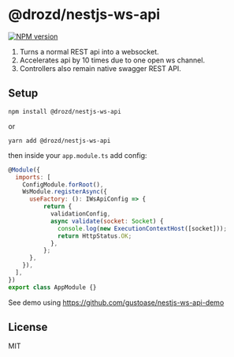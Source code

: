 # @drozd/nestjs-ws-api
[![NPM version](https://img.shields.io/npm/v/@drozd/nestjs-ws-api.svg)](https://www.npmjs.com/package/@drozd/nestjs-ws-api)

1) Turns a normal REST api into a websocket.
2) Accelerates api by 10 times due to one open ws channel.
3) Controllers also remain native swagger REST API.

## Setup
```npm install @drozd/nestjs-ws-api```

or

```yarn add @drozd/nestjs-ws-api```

then inside your `app.module.ts` add config:

```javascript
@Module({
  imports: [
    ConfigModule.forRoot(),
    WsModule.registerAsync({
      useFactory: (): IWsApiConfig => {
          return {
            validationConfig,
            async validate(socket: Socket) {
              console.log(new ExecutionContextHost([socket]));
              return HttpStatus.OK;
            },
          };
      },
    }),
  ],
})
export class AppModule {}
```

See demo using https://github.com/gustoase/nestjs-ws-api-demo

## License
MIT
